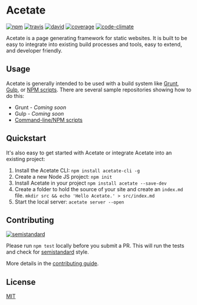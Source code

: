 # Acetate

[![npm][npm-image]][npm-url]
[![travis][travis-image]][travis-url]
[![david][david-image]][david-url]
[![coverage][coverage-image]][coverage-url]
[![code-climate][code-climate-image]][code-climate-url]

[npm-image]: https://img.shields.io/npm/v/acetate.svg?style=flat-square
[npm-url]: https://www.npmjs.com/package/acetate
[travis-image]: https://img.shields.io/travis/patrickarlt/acetate.svg?style=flat-square
[travis-url]: https://travis-ci.org/patrickarlt/acetate
[david-image]: https://img.shields.io/david/patrickarlt/acetate.svg?style=flat-square
[david-url]: https://david-dm.org/patrickarlt/acetate
[coverage-image]: https://img.shields.io/codeclimate/coverage/github/patrickarlt/acetate.svg?style=flat-square
[coverage-url]: https://codeclimate.com/github/patrickarlt/acetate
[code-climate-image]: https://img.shields.io/codeclimate/github/patrickarlt/acetate.svg?style=flat-square
[code-climate-url]: https://codeclimate.com/github/patrickarlt/acetate

Acetate is a page generating framework for static websites. It is built to be easy to integrate into existing build processes and tools, easy to extend, and developer friendly.

## Usage

Acetate is generally intended to be used with a build system like [Grunt](http://gruntjs.com/), [Gulp](http://gulpjs.com/), or [NPM scripts](http://blog.keithcirkel.co.uk/how-to-use-npm-as-a-build-tool/). There are several sample repositories showing how to do this:

* Grunt - *Coming soon*
* Gulp - *Coming soon*
* [Command-line/NPM scripts](https://github.com/patrickarlt/acetate-cli-sample)

## Quickstart

It's also easy to get started with Acetate or integrate Acetate into an existing project:

1. Install the Acetate CLI: `npm install acetate-cli -g`
2. Create a new Node JS project: `npm init`
3. Install Acetate in your project `npm install acetate --save-dev`
4. Create a folder to hold the source of your site and create an `index.md` file. `mkdir src && echo 'Hello Acetate.' > src/index.md`
5. Start the local server: `acetate server --open`

## Contributing

[![semistandard][semistandard-image]][semistandard-url]

Please run `npm test` locally before you submit a PR. This will run the tests and check for [semistandard](https://github.com/Flet/semistandard) style.

More details in the [contributing guide](CONTRIBUTING.md).

[standard-image]: https://cdn.rawgit.com/feross/standard/master/badge.svg
[standard-url]: https://github.com/feross/standard
[semistandard-image]: https://cdn.rawgit.com/flet/semistandard/master/badge.svg
[semistandard-url]: https://github.com/Flet/semistandard

## License

[MIT](LICENSE)
